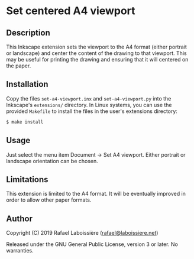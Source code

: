 # Set centered A4 viewport

## Description

This Inkscape extension sets the viewport to the A4 format (either portrait
or landscape) and center the content of the drawing to that viewport. This
may be useful for printing the drawing and ensuring that it will centered
on the paper.

## Installation

Copy the files `set-a4-viewport.inx` and `set-a4-viewport.py` into the
Inkscape's `extensions/` directory. In Linux systems, you can use the
provided `Makefile` to install the files in the user's extensions
directory:

```sh
$ make install
```

## Usage

Just select the menu item Document → Set A4 viewport. Either portrait or
landscape orientation can be chosen.

## Limitations

This extension is limited to the A4 format. It will be eventually improved
in order to allow other paper formats.

## Author

Copyright (C) 2019 Rafael Laboissière (<rafael@laboissiere.net>)

Released under the GNU General Public License, version 3 or later. No warranties.
